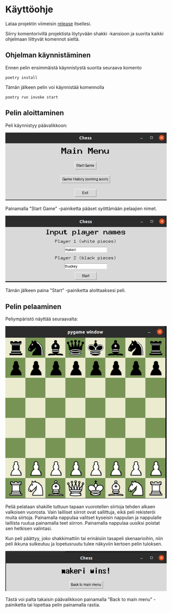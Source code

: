 # Käyttöohje

Lataa projektin viimeisin [release](https://github.com/ItsTuukka/ot-harjoitusty-/releases/tag/viikko6) itsellesi.

Siirry komentorivillä projektista löytyvään shakki -kansioon ja suorita kaikki ohjelmaan liittyvät komennot sieltä.

## Ohjelman käynnistäminen

Ennen pelin ensimmäistä käynnistystä suorita seuraava komento

```
poetry install
```

Tämän jälkeen pelin voi käynnistää komennolla 

```
poetry run invoke start
```

## Pelin aloittaminen

Peli käynnistyy päävalikkoon:

![mainmenu](https://github.com/ItsTuukka/ot-harjoitusty-/blob/master/dokumentaatio/kuvat/mainmenu2.png)

Painamalla "Start Game" -painiketta pääset syöttämään pelaajien nimet.

![usernames](https://github.com/ItsTuukka/ot-harjoitusty-/blob/master/dokumentaatio/kuvat/usernames.png)

Tämän jälkeen paina "Start" -painiketta aloittaaksesi peli.

## Pelin pelaaminen

Peliympäristö näyttää seuraavalta:

![pelinäkymä](https://github.com/ItsTuukka/ot-harjoitusty-/blob/master/dokumentaatio/kuvat/pelin%C3%A4kym%C3%A4.png)

Peliä pelataan shakille tuttuun tapaan vuorotellen siirtoja tehden alkaen valkoisen vuorosta. Vain lailliset siirrot ovat sallittuja, eikä peli rekisteröi muita siirtoja.
Painamalla nappulaa valitset kyseisin nappulan ja nappulalle laillista ruutua painamalla teet siirron. Painamalla nappulaa uusiksi poistat sen hetkisen valintasi.

Kun peli päättyy, joko shakkimattiin tai erinäisiin tasapeli skenaarioihin, niin peli ikkuna sulkeutuu ja lopetusruutu tulee näkyviin kertoen pelin tuloksen.

![winscreen](https://github.com/ItsTuukka/ot-harjoitusty-/blob/master/dokumentaatio/kuvat/winscreen.png)

Tästä voi palta takaisin päävalikkoon painamalla "Back to main menu" -painiketta tai lopettaa pelin painamalla rastia.


